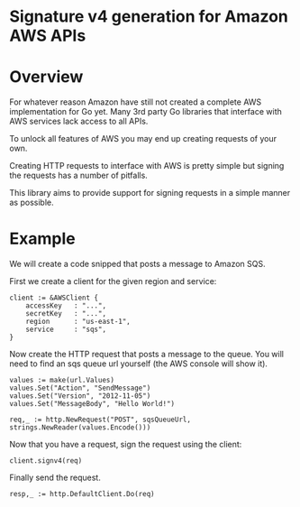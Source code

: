 # Signature v4 generation for Amazon AWS APIs

# Overview
For whatever reason Amazon have still not created a complete AWS implementation for Go yet. Many 3rd party Go libraries that interface with AWS services lack access to all APIs.

To unlock all features of AWS you may end up creating requests of your own.

Creating HTTP requests to interface with AWS is pretty simple but signing the requests has a number of pitfalls.

This library aims to provide support for signing requests in a simple manner as possible.

# Example

We will create a code snipped that posts a message to Amazon SQS.

First we create a client for the given region and service:

    client := &AWSClient {
        accessKey   : "...",
        secretKey   : "...",
        region      : "us-east-1",
        service     : "sqs",
    }

Now create the HTTP request that posts a message to the queue. You will need to find an sqs queue url yourself (the AWS console will show it).

    values := make(url.Values)
    values.Set("Action", "SendMessage")
    values.Set("Version", "2012-11-05")
    values.Set("MessageBody", "Hello World!")

    req,_ := http.NewRequest("POST", sqsQueueUrl, strings.NewReader(values.Encode()))

Now that you have a request, sign the request using the client:

    client.signv4(req)

Finally send the request.

    resp,_ := http.DefaultClient.Do(req)

